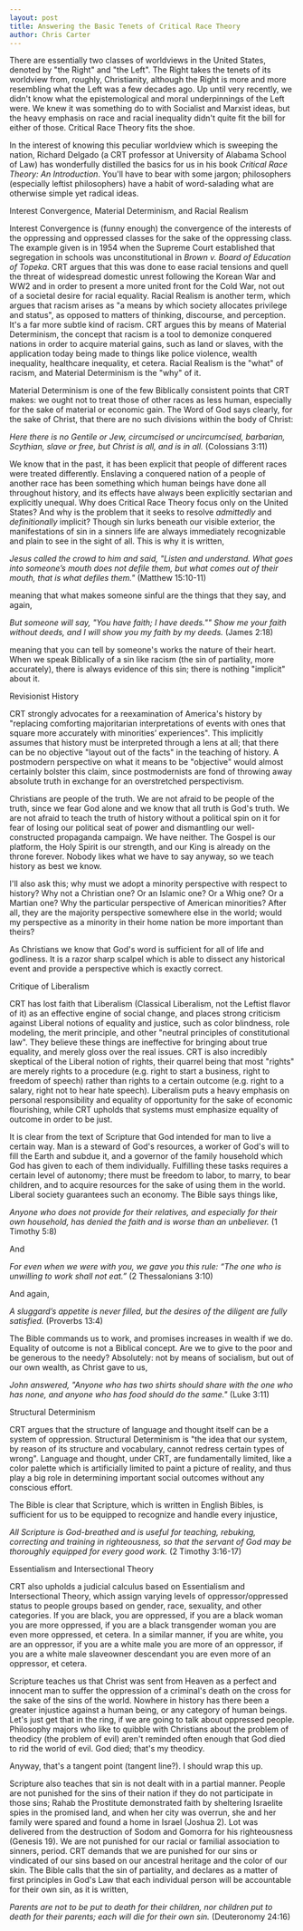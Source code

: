 ```yaml
---
layout: post
title: Answering the Basic Tenets of Critical Race Theory
author: Chris Carter
---
```


There are essentially two classes of worldviews in the United States, denoted by "the Right" and "the Left". The Right takes the tenets of its worldview from, roughly, Christianity, although the Right is more and more resembling what the Left was a few decades ago. Up until very recently, we didn't know what the epistemological and moral underpinnings of the Left were. We knew it was something do to with Socialist and Marxist ideas, but the heavy emphasis on race and racial inequality didn't quite fit the bill for either of those. Critical Race Theory fits the shoe.

In the interest of knowing this peculiar worldview which is sweeping the nation, Richard Delgado (a CRT professor at University of Alabama School of Law) has wonderfully distilled the basics for us in his book _Critical Race Theory: An Introduction_. You'll have to bear with some jargon; philosophers (especially leftist philosophers) have a habit of word-salading what are otherwise simple yet radical ideas.

<p class="title is-5" style="margin: 0 0 0.5em">Interest Convergence, Material Determinism, and Racial Realism</p>

Interest Convergence is (funny enough) the convergence of the interests of the oppressing and oppressed classes for the sake of the oppressing class. The example given is in 1954 when the Supreme Court established that segregation in schools was unconstitutional in _Brown v. Board of Education of Topeka_. CRT argues that this was done to ease racial tensions and quell the threat of widespread domestic unrest following the Korean War and WW2 and in order to present a more united front for the Cold War, not out of a societal desire for racial equality. Racial Realism is another term, which argues that racism arises as "a means by which society allocates privilege and status", as opposed to matters of thinking, discourse, and perception. It's a far more subtle kind of racism. CRT argues this by means of Material Determinism, the concept that racism is a tool to demonize conquered nations in order to acquire material gains, such as land or slaves, with the application today being made to things like police violence, wealth inequality, healthcare inequality, et cetera. Racial Realism is the "what" of racism, and Material Determinism is the "why" of it.

Material Determinism is one of the few Biblically consistent points that CRT makes: we ought not to treat those of other races as less human, especially for the sake of material or economic gain. The Word of God says clearly, for the sake of Christ, that there are no such divisions within the body of Christ:

_Here there is no Gentile or Jew, circumcised or uncircumcised, barbarian, Scythian, slave or free, but Christ is all, and is in all._ (Colossians 3:11)

We know that in the past, it has been explicit that people of different races were treated differently. Enslaving a conquered nation of a people of another race has been something which human beings have done all throughout history, and its effects have always been explicitly sectarian and explicitly unequal. Why does Critical Race Theory focus only on the United States? And why is the problem that it seeks to resolve _admittedly_ and _definitionally_ implicit? Though sin lurks beneath our visible exterior, the manifestations of sin in a sinners life are always immediately recognizable and plain to see in the sight of all. This is why it is written,

_Jesus called the crowd to him and said, "Listen and understand. What goes into someone’s mouth does not defile them, but what comes out of their mouth, that is what defiles them."_ (Matthew 15:10-11)

meaning that what makes someone sinful are the things that they say, and again,

_But someone will say, "You have faith; I have deeds."" Show me your faith without deeds, and I will show you my faith by my deeds._ (James 2:18)

meaning that you can tell by someone's works the nature of their heart. When we speak Biblically of a sin like racism (the sin of partiality, more accurately), there is always evidence of this sin; there is nothing "implicit" about it.

<p class="title is-5" style="margin: 0 0 0.5em">Revisionist History</p>

CRT strongly advocates for a reexamination of America's history by "replacing comforting majoritarian interpretations of events with ones that square more accurately with minorities’ experiences". This implicitly assumes that history must be interpreted through a lens at all; that there can be no objective "layout out of the facts" in the teaching of history. A postmodern perspective on what it means to be "objective" would almost certainly bolster this claim, since postmodernists are fond of throwing away absolute truth in exchange for an overstretched perspectivism.

Christians are people of the truth. We are not afraid to be people of the truth, since we fear God alone and we know that all truth is God's truth. We are not afraid to teach the truth of history without a political spin on it for fear of losing our political seat of power and dismantling our well-constructed propaganda campaign. We have neither. The Gospel is our platform, the Holy Spirit is our strength, and our King is already on the throne forever. Nobody likes what we have to say anyway, so we teach history as best we know.

I'll also ask this; why must we adopt a minority perspective with respect to history? Why not a Christian one? Or an Islamic one? Or a Whig one? Or a Martian one? Why the particular perspective of American minorities? After all, they are the majority perspective somewhere else in the world; would my perspective as a minority in their home nation be more important than theirs?

As Christians we know that God's word is sufficient for all of life and godliness. It is a razor sharp scalpel which is able to dissect any historical event and provide a perspective which is exactly correct.

<p class="title is-5" style="margin: 0 0 0.5em">Critique of Liberalism</p>

CRT has lost faith that Liberalism (Classical Liberalism, not the Leftist flavor of it) as an effective engine of social change, and places strong criticism against Liberal notions of equality and justice, such as color blindness, role modeling, the merit principle, and other "neutral principles of constitutional law". They believe these things are ineffective for bringing about true equality, and merely gloss over the real issues. CRT is also incredibly skeptical of the Liberal notion of rights, their quarrel being that most "rights" are merely rights to a procedure (e.g. right to start a business, right to freedom of speech) rather than rights to a certain outcome (e.g. right to a salary, right not to hear hate speech). Liberalism puts a heavy emphasis on personal responsibility and equality of opportunity for the sake of economic flourishing, while CRT upholds that systems must emphasize equality of outcome in order to be just.

It is clear from the text of Scripture that God intended for man to live a certain way. Man is a steward of God's resources, a worker of God's will to fill the Earth and subdue it, and a governor of the family household which God has given to each of them individually. Fulfilling these tasks requires a certain level of autonomy; there must be freedom to labor, to marry, to bear children, and to acquire resources for the sake of using them in the world. Liberal society guarantees such an economy. The Bible says things like,

_Anyone who does not provide for their relatives, and especially for their own household, has denied the faith and is worse than an unbeliever._ (1 Timothy 5:8)

And

_For even when we were with you, we gave you this rule: “The one who is unwilling to work shall not eat.”_ (2 Thessalonians 3:10)

And again,

_A sluggard’s appetite is never filled, but the desires of the diligent are fully satisfied._ (Proverbs 13:4)

The Bible commands us to work, and promises increases in wealth if we do. Equality of outcome is not a Biblical concept. Are we to give to the poor and be generous to the needy? Absolutely: not by means of socialism, but out of our own wealth, as Christ gave to us,

_John answered, "Anyone who has two shirts should share with the one who has none, and anyone who has food should do the same."_ (Luke 3:11)

<p class="title is-5" style="margin: 0 0 0.5em">Structural Determinism</p>

CRT argues that the structure of language and thought itself can be a system of oppression. Structural Determinism is "the idea that our system, by reason of its structure and vocabulary, cannot redress certain types of wrong". Language and thought, under CRT, are fundamentally limited, like a color palette which is artificially limited to paint a picture of reality, and thus play a big role in determining important social outcomes without any conscious effort.

The Bible is clear that Scripture, which is written in English Bibles, is sufficient for us to be equipped to recognize and handle every injustice,

_All Scripture is God-breathed and is useful for teaching, rebuking, correcting and training in righteousness, so that the servant of God may be thoroughly equipped for every good work._ (2 Timothy 3:16-17)

<p class="title is-5" style="margin: 0 0 0.5em">Essentialism and Intersectional Theory</p>

CRT also upholds a judicial calculus based on Essentialism and Intersectional Theory, which assign varying levels of oppressor/oppressed status to people groups based on gender, race, sexuality, and other categories. If you are black, you are oppressed, if you are a black woman you are more oppressed, if you are a black transgender woman you are even more oppressed, et cetera. In a similar manner, if you are white, you are an oppressor, if you are a white male you are more of an oppressor, if you are a white male slaveowner descendant you are even more of an oppressor, et cetera.

Scripture teaches us that Christ was sent from Heaven as a perfect and innocent man to suffer the oppression of a criminal's death on the cross for the sake of the sins of the world. Nowhere in history has there been a greater injustice against a human being, or any category of human beings. Let's just get that in the ring, if we are going to talk about oppressed people. Philosophy majors who like to quibble with Christians about the problem of theodicy (the problem of evil) aren't reminded often enough that God died to rid the world of evil. God died; that's my theodicy.

Anyway, that's a tangent point (tangent line?). I should wrap this up.

Scripture also teaches that sin is not dealt with in a partial manner. People are not punished for the sins of their nation if they do not participate in those sins; Rahab the Prostitute demonstrated faith by sheltering Israelite spies in the promised land, and when her city was overrun, she and her family were spared and found a home in Israel (Joshua 2). Lot was delivered from the destruction of Sodom and Gomorra for his righteousness (Genesis 19). We are not punished for our racial or familial association to sinners, period. CRT demands that we are punished for our sins or vindicated of our sins based on our ancestral heritage and the color of our skin. The Bible calls that the sin of partiality, and declares as a matter of first principles in God's Law that each individual person will be accountable for their own sin, as it is written,

_Parents are not to be put to death for their children, nor children put to death for their parents; each will die for their own sin._ (Deuteronomy 24:16)
